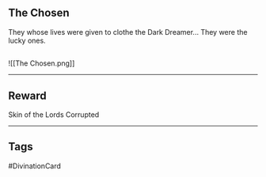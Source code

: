 ## The Chosen
They whose lives were given to clothe the Dark Dreamer... They were the lucky ones.
## 
![[The Chosen.png]]

---
## Reward
Skin of the Lords
Corrupted

---
## Tags
#DivinationCard